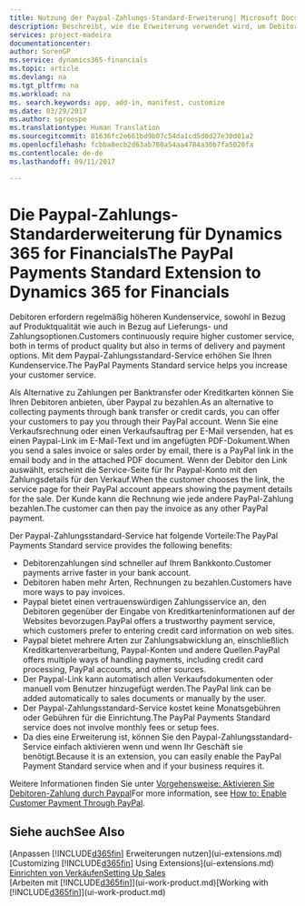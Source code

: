 ```yaml
---
title: Nutzung der Paypal-Zahlungs-Standard-Erweiterung| Microsoft Docs
description: Beschreibt, wie die Erweiterung verwendet wird, um Debitoren zu aktivieren, um Zahlungen mit Paypal zu leisten.
services: project-madeira
documentationcenter: 
author: SorenGP
ms.service: dynamics365-financials
ms.topic: article
ms.devlang: na
ms.tgt_pltfrm: na
ms.workload: na
ms. search.keywords: app, add-in, manifest, customize
ms.date: 03/29/2017
ms.author: sgroespe
ms.translationtype: Human Translation
ms.sourcegitcommit: 81636fc2e661bd9b07c54da1cd5d0d27e30d01a2
ms.openlocfilehash: fcbba8ecb2d63ab780a54aa4784a30b7fa5020fa
ms.contentlocale: de-de
ms.lasthandoff: 09/11/2017

---
```

# <a name="the-paypal-payments-standard-extension-to-dynamics-365-for-financials"></a><span data-ttu-id="5b011-103">Die Paypal-Zahlungs-Standarderweiterung für Dynamics 365 for Financials</span><span class="sxs-lookup"><span data-stu-id="5b011-103">The PayPal Payments Standard Extension to Dynamics 365 for Financials</span></span>
<span data-ttu-id="5b011-104">Debitoren erfordern regelmäßig höheren Kundenservice, sowohl in Bezug auf Produktqualität wie auch in Bezug auf Lieferungs- und Zahlungsoptionen.</span><span class="sxs-lookup"><span data-stu-id="5b011-104">Customers continuously require higher customer service, both in terms of product quality but also in terms of delivery and payment options.</span></span> <span data-ttu-id="5b011-105">Mit dem Paypal-Zahlungsstandard-Service erhöhen Sie Ihren Kundenservice.</span><span class="sxs-lookup"><span data-stu-id="5b011-105">The PayPal Payments Standard service helps you increase your customer service.</span></span>

<span data-ttu-id="5b011-106">Als Alternative zu Zahlungen per Banktransfer oder Kreditkarten können Sie Ihren Debitoren anbieten, über Paypal zu bezahlen.</span><span class="sxs-lookup"><span data-stu-id="5b011-106">As an alternative to collecting payments through bank transfer or credit cards, you can offer your customers to pay you through their PayPal account.</span></span> <span data-ttu-id="5b011-107">Wenn Sie eine Verkaufsrechnung oder einen Verkaufsauftrag per E-Mail versenden, hat es einen Paypal-Link im E-Mail-Text und im angefügten PDF-Dokument.</span><span class="sxs-lookup"><span data-stu-id="5b011-107">When you send a sales invoice or sales order by email, there is a PayPal link in the email body and in the attached PDF document.</span></span> <span data-ttu-id="5b011-108">Wenn der Debitor den Link auswählt, erscheint die Service-Seite für Ihr Paypal-Konto mit den Zahlungsdetails für den Verkauf.</span><span class="sxs-lookup"><span data-stu-id="5b011-108">When the customer chooses the link, the service page for their PayPal account appears showing the payment details for the sale.</span></span> <span data-ttu-id="5b011-109">Der Kunde kann die Rechnung wie jede andere PayPal-Zahlung bezahlen.</span><span class="sxs-lookup"><span data-stu-id="5b011-109">The customer can then pay the invoice as any other PayPal payment.</span></span>

<span data-ttu-id="5b011-110">Der Paypal-Zahlungsstandard-Service hat folgende Vorteile:</span><span class="sxs-lookup"><span data-stu-id="5b011-110">The PayPal Payments Standard service provides the following benefits:</span></span>

* <span data-ttu-id="5b011-111">Debitorenzahlungen sind schneller auf Ihrem Bankkonto.</span><span class="sxs-lookup"><span data-stu-id="5b011-111">Customer payments arrive faster in your bank account.</span></span>
* <span data-ttu-id="5b011-112">Debitoren haben mehr Arten, Rechnungen zu bezahlen.</span><span class="sxs-lookup"><span data-stu-id="5b011-112">Customers have more ways to pay invoices.</span></span>
* <span data-ttu-id="5b011-113">Paypal bietet einen vertrauenswürdigen Zahlungsservice an, den Debitoren gegenüber der Eingabe von Kreditkarteninformationen auf der Websites bevorzugen.</span><span class="sxs-lookup"><span data-stu-id="5b011-113">PayPal offers a trustworthy payment service, which customers prefer to entering credit card information on web sites.</span></span>
* <span data-ttu-id="5b011-114">Paypal bietet mehrere Arten zur Zahlungsabwicklung an, einschließlich Kreditkartenverarbeitung, Paypal-Konten und andere Quellen.</span><span class="sxs-lookup"><span data-stu-id="5b011-114">PayPal offers multiple ways of handling payments, including credit card processing, PayPal accounts, and other sources.</span></span>
* <span data-ttu-id="5b011-115">Der Paypal-Link kann automatisch allen Verkaufsdokumenten oder manuell vom Benutzer hinzugefügt werden.</span><span class="sxs-lookup"><span data-stu-id="5b011-115">The PayPal link can be added automatically to sales documents or manually by the user.</span></span>
* <span data-ttu-id="5b011-116">Der Paypal-Zahlungsstandard-Service kostet keine Monatsgebühren oder Gebühren für die Einrichtung.</span><span class="sxs-lookup"><span data-stu-id="5b011-116">The PayPal Payments Standard service does not involve monthly fees or setup fees.</span></span>
* <span data-ttu-id="5b011-117">Da dies eine Erweiterung ist, können Sie den Paypal-Zahlungsstandard-Service einfach aktivieren wenn und wenn Ihr Geschäft sie benötigt.</span><span class="sxs-lookup"><span data-stu-id="5b011-117">Because it is an extension, you can easily enable the PayPal Payment Standard service when and if your business requires it.</span></span>  

<span data-ttu-id="5b011-118">Weitere Informationen finden Sie unter [Vorgehensweise: Aktivieren Sie Debitoren-Zahlung durch Paypal](sales-how-enable-payment-service-extensions.md)</span><span class="sxs-lookup"><span data-stu-id="5b011-118">For more information, see [How to: Enable Customer Payment Through PayPal](sales-how-enable-payment-service-extensions.md).</span></span>

## <a name="see-also"></a><span data-ttu-id="5b011-119">Siehe auch</span><span class="sxs-lookup"><span data-stu-id="5b011-119">See Also</span></span>
<span data-ttu-id="5b011-120">[Anpassen [!INCLUDE[d365fin](includes/d365fin_md.md)] Erweiterungen nutzen](ui-extensions.md)</span><span class="sxs-lookup"><span data-stu-id="5b011-120">[Customizing [!INCLUDE[d365fin](includes/d365fin_md.md)] Using Extensions](ui-extensions.md)</span></span>  
[<span data-ttu-id="5b011-121">Einrichten von Verkäufen</span><span class="sxs-lookup"><span data-stu-id="5b011-121">Setting Up Sales</span></span>](sales-setup-sales.md)  
<span data-ttu-id="5b011-122">[Arbeiten mit [!INCLUDE[d365fin](includes/d365fin_md.md)]](ui-work-product.md)</span><span class="sxs-lookup"><span data-stu-id="5b011-122">[Working with [!INCLUDE[d365fin](includes/d365fin_md.md)]](ui-work-product.md)</span></span>

